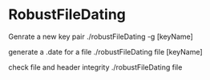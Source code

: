 # RobustFileDating


Genrate a new key pair
./robustFileDating -g [keyName]


generate a .date for a file
./robustFileDating file [keyName]

check file and header integrity
./robustFileDating file
